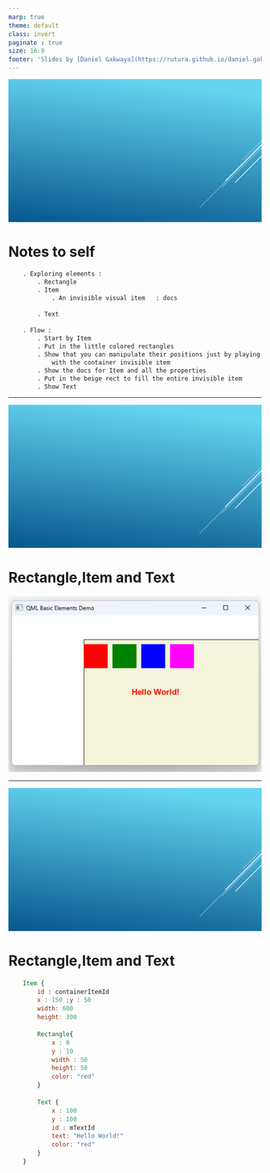 ```yaml
---
marp: true
theme: default
class: invert
paginate : true
size: 16:9
footer: 'Slides by [Daniel Gakwaya](https://rutura.github.io/daniel.gakwaya/) at [LearnQtGuide](https://www.learnqt.guide/)'
---
```

![bg](images/slide_background.png)
# Notes to self
        . Exploring elements :
            . Rectangle
            . Item
                . An invisible visual item   : docs

            . Text

        . Flow :
            . Start by Item
            . Put in the little colored rectangles
            . Show that you can manipulate their positions just by playing
                with the container invisible item
            . Show the docs for Item and all the properties
            . Put in the beige rect to fill the entire invisible item
            . Show Text

       
---
![bg](images/slide_background.png)
# Rectangle,Item and Text
![](images/1.png)

---
![bg](images/slide_background.png)
# Rectangle,Item and Text
```qml
    Item {
        id : containerItemId
        x : 150 ;y : 50
        width: 600
        height: 300

        Rectangle{
            x : 0
            y : 10
            width : 50
            height: 50
            color: "red"
        }

        Text {
            x : 100
            y : 100
            id : mTextId
            text: "Hello World!"
            color: "red"
        }
    }
```







